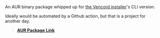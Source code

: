 An AUR binary package whipped up for [the Vencord installer](https://github.com/Vencord/Installer)'s CLI version.

Ideally would be automated by a Github action, but that is a project for another day.

> **[AUR Package Link](https://aur.archlinux.org/packages/vencord-installer-cli-bin)**

